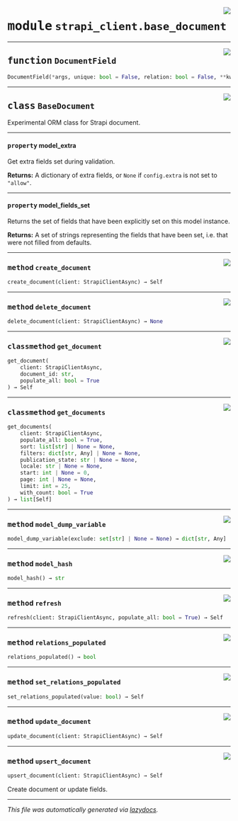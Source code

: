 <!-- markdownlint-disable -->

<a href="../src/strapi_client/base_document.py#L0"><img align="right" style="float:right;" src="https://img.shields.io/badge/-source-cccccc?style=flat-square"></a>

# <kbd>module</kbd> `strapi_client.base_document`





---

<a href="../src/strapi_client/base_document.py#L10"><img align="right" style="float:right;" src="https://img.shields.io/badge/-source-cccccc?style=flat-square"></a>

## <kbd>function</kbd> `DocumentField`

```python
DocumentField(*args, unique: bool = False, relation: bool = False, **kwargs)
```






---

<a href="../src/strapi_client/base_document.py#L16"><img align="right" style="float:right;" src="https://img.shields.io/badge/-source-cccccc?style=flat-square"></a>

## <kbd>class</kbd> `BaseDocument`
Experimental ORM class for Strapi document. 


---

#### <kbd>property</kbd> model_extra

Get extra fields set during validation. 



**Returns:**
  A dictionary of extra fields, or `None` if `config.extra` is not set to `"allow"`. 

---

#### <kbd>property</kbd> model_fields_set

Returns the set of fields that have been explicitly set on this model instance. 



**Returns:**
  A set of strings representing the fields that have been set,  i.e. that were not filled from defaults. 



---

<a href="../src/strapi_client/base_document.py#L83"><img align="right" style="float:right;" src="https://img.shields.io/badge/-source-cccccc?style=flat-square"></a>

### <kbd>method</kbd> `create_document`

```python
create_document(client: StrapiClientAsync) → Self
```





---

<a href="../src/strapi_client/base_document.py#L108"><img align="right" style="float:right;" src="https://img.shields.io/badge/-source-cccccc?style=flat-square"></a>

### <kbd>method</kbd> `delete_document`

```python
delete_document(client: StrapiClientAsync) → None
```





---

<a href="../src/strapi_client/base_document.py#L36"><img align="right" style="float:right;" src="https://img.shields.io/badge/-source-cccccc?style=flat-square"></a>

### <kbd>classmethod</kbd> `get_document`

```python
get_document(
    client: StrapiClientAsync,
    document_id: str,
    populate_all: bool = True
) → Self
```





---

<a href="../src/strapi_client/base_document.py#L50"><img align="right" style="float:right;" src="https://img.shields.io/badge/-source-cccccc?style=flat-square"></a>

### <kbd>classmethod</kbd> `get_documents`

```python
get_documents(
    client: StrapiClientAsync,
    populate_all: bool = True,
    sort: list[str] | None = None,
    filters: dict[str, Any] | None = None,
    publication_state: str | None = None,
    locale: str | None = None,
    start: int | None = 0,
    page: int | None = None,
    limit: int = 25,
    with_count: bool = True
) → list[Self]
```





---

<a href="../src/strapi_client/base_document.py#L162"><img align="right" style="float:right;" src="https://img.shields.io/badge/-source-cccccc?style=flat-square"></a>

### <kbd>method</kbd> `model_dump_variable`

```python
model_dump_variable(exclude: set[str] | None = None) → dict[str, Any]
```





---

<a href="../src/strapi_client/base_document.py#L170"><img align="right" style="float:right;" src="https://img.shields.io/badge/-source-cccccc?style=flat-square"></a>

### <kbd>method</kbd> `model_hash`

```python
model_hash() → str
```





---

<a href="../src/strapi_client/base_document.py#L123"><img align="right" style="float:right;" src="https://img.shields.io/badge/-source-cccccc?style=flat-square"></a>

### <kbd>method</kbd> `refresh`

```python
refresh(client: StrapiClientAsync, populate_all: bool = True) → Self
```





---

<a href="../src/strapi_client/base_document.py#L116"><img align="right" style="float:right;" src="https://img.shields.io/badge/-source-cccccc?style=flat-square"></a>

### <kbd>method</kbd> `relations_populated`

```python
relations_populated() → bool
```





---

<a href="../src/strapi_client/base_document.py#L119"><img align="right" style="float:right;" src="https://img.shields.io/badge/-source-cccccc?style=flat-square"></a>

### <kbd>method</kbd> `set_relations_populated`

```python
set_relations_populated(value: bool) → Self
```





---

<a href="../src/strapi_client/base_document.py#L90"><img align="right" style="float:right;" src="https://img.shields.io/badge/-source-cccccc?style=flat-square"></a>

### <kbd>method</kbd> `update_document`

```python
update_document(client: StrapiClientAsync) → Self
```





---

<a href="../src/strapi_client/base_document.py#L133"><img align="right" style="float:right;" src="https://img.shields.io/badge/-source-cccccc?style=flat-square"></a>

### <kbd>method</kbd> `upsert_document`

```python
upsert_document(client: StrapiClientAsync) → Self
```

Create document or update fields. 




---

_This file was automatically generated via [lazydocs](https://github.com/ml-tooling/lazydocs)._
